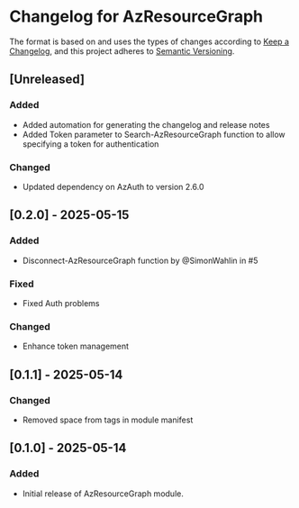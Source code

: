 # Changelog for AzResourceGraph

The format is based on and uses the types of changes according to [Keep a Changelog](https://keepachangelog.com/en/1.0.0/),
and this project adheres to [Semantic Versioning](https://semver.org/spec/v2.0.0.html).

## [Unreleased]

### Added
- Added automation for generating the changelog and release notes
- Added Token parameter to Search-AzResourceGraph function to allow specifying a token for authentication

### Changed 
- Updated dependency on AzAuth to version 2.6.0

## [0.2.0] - 2025-05-15

### Added
- Disconnect-AzResourceGraph function by @SimonWahlin in #5

### Fixed
- Fixed Auth problems

### Changed
- Enhance token management

## [0.1.1] - 2025-05-14

### Changed
- Removed space from tags in module manifest

## [0.1.0] - 2025-05-14

### Added
- Initial release of AzResourceGraph module.
